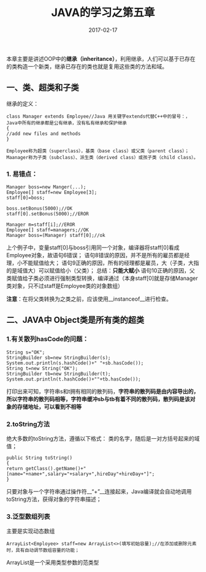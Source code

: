 ﻿---
title: JAVA的学习之第五章
date: 2017-02-17
tags: JAVA
---

本章主要是讲述OOP中的**继承（inheritance）**，利用继承，人们可以基于已存在的类构造一个新类，继承已存在的类也就是复用这些类的方法和域。
<!-- more -->

## 一、类、超类和子类

继承的定义：
```
class Manager extends Employee//Java 用关键字extends代替C++中的冒号：，Java中所有的继承都是公有继承，没有私有继承和保护继承
{
//add new files and methods
}

Employee称为超类（superclass），基类（base class）或父类（parent class）；Maanager称为子类（subclass）、派生类（derived class）或孩子类（child class）。
```
### 1. 易错点：

```
Manager boss=new Manger(...);
Employee[] staff=new Employee[3];
staff[0]=boss;

boss.setBonus(5000);//OK
staff[0].setBonus(5000);//EROR

Manager m=staff[i];//EROR
Employee[] staff=managers;//OK
Manager boss=(Manager) staff[0];//ok
```
上个例子中，变量staff[0]与boss引用同一个对象，编译器将staff[0]看成Employee对象，故语句6错误；
语句8错误的原因，并不是所有的雇员都是经理，小不能赋值给大；
语句9正确的原因，所有的经理都是雇员，大（子类，大指的是域值大）可以赋值给小（父类）；
总结：**只能大赋小**
语句10正确的原因，父类赋值给子类必须进行强制类型转换，编译通过（本身staff[0]就是存储Manager类对象，只不过staff是Employee类的对象数组）

**注意**：在将父类转换为之类之前，应该使用__instanceof__进行检查。

## 二、JAVA中 Object类是所有类的超类

### 1.有关散列hasCode的问题：
```
String s="OK";
StringBuilder sb=new StringBuilder(s);
System.out.println(s.hashCode()+" "+sb.hasCode());
String t=new String("OK");
StringBuilder tb=new StringBuilder(t);
System.out.println(t.hashCode()+""+tb.hasCode());
```
打印出来可知，字符串s和t拥有相同的散列码，**字符串的散列码是由内容导出的，所以字符串的散列码相等，字符串缓冲sb与tb有着不同的散列码，散列码是该对象的存储地址，可以看到不相等**

### 2.toString方法
绝大多数的toString方法，遵循以下格式：
类的名字，随后是一对方括号起来的域值；
```
public String toString()
{
return getClass().getName()+"[name="+name+",salary="+salary+",hireDay"+hireDay+"]";
}
```
只要对象与一个字符串通过操作符__“+”__连接起来，Java编译就会自动地调用toString方法，获得对象的字符串描述；

### 3.泛型数组列表
主要是实现动态数组
 ```
 ArrayList<Employee> staff=new ArrayList<>(填写初始容量);//在添加或删除元素时，具有自动调节数组容量的功能；
 ```
 ArrayList是一个采用类型参数的范类型


